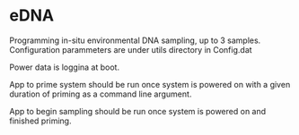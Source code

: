 # eDNA

Programming in-situ environmental DNA sampling, up to 3 samples. 
Configuration parammeters are under utils directory in Config.dat 

Power data is loggina at boot.

App to prime system should be run once system is powered on with a given duration of priming as a command line argument. 

App to begin sampling should be run once system is powered on and finished priming. 
